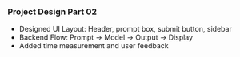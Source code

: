 ### Project Design Part 02

- Designed UI Layout: Header, prompt box, submit button, sidebar
- Backend Flow: Prompt → Model → Output → Display
- Added time measurement and user feedback
